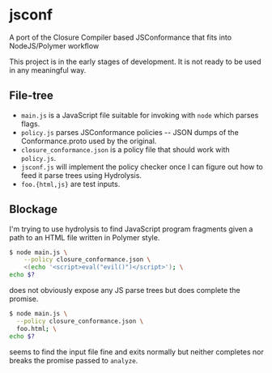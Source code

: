 # jsconf

A port of the Closure Compiler based JSConformance that fits into NodeJS/Polymer workflow

This project is in the early stages of development.  It is not ready to be used in any meaningful way.

## File-tree

* `main.js` is a JavaScript file suitable for invoking with `node` which parses flags.
* `policy.js` parses JSConformance policies -- JSON dumps of the Conformance.proto used by the original.
* `closure_conformance.json` is a policy file that should work with `policy.js`.
* `jsconf.js` will implement the policy checker once I can figure out how to feed it parse trees using Hydrolysis.
* `foo.{html,js}` are test inputs.

## Blockage

I'm trying to use hydrolysis to find JavaScript program fragments given a path to an HTML file written in Polymer style.

```bash
$ node main.js \
    --policy closure_conformance.json \
    <(echo '<script>eval("evil()")</script>'); \
echo $?
```

does not obviously expose any JS parse trees but does complete the promise.

```bash
$ node main.js \
  --policy closure_conformance.json \
  foo.html; \
echo $?
```

seems to find the input file fine and exits normally but neither completes nor breaks the promise passed to `analyze`.
